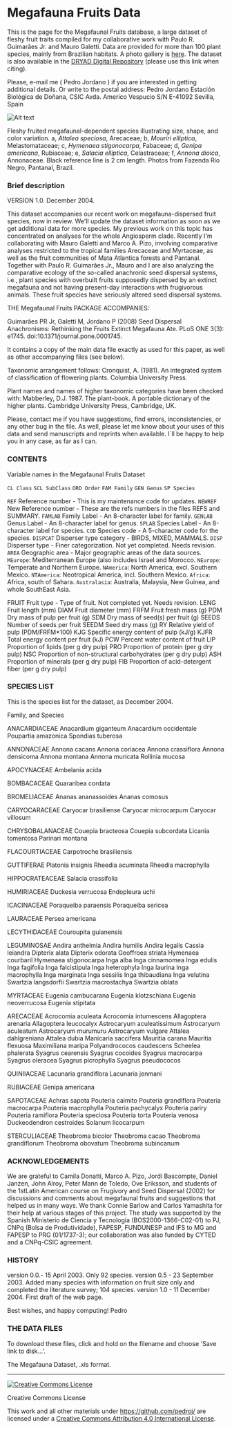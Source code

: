 Megafauna Fruits Data
=====================

This is the page for the Megafaunal Fruits database, a large dataset of fleshy fruit traits compiled for my collaborative work with Paulo R. Guimarães Jr. and Mauro Galetti. Data are provided for more than 100 plant species, mainly from Brazilian habitats. A photo gallery is [here](http://ebd10.ebd.csic.es/gallery/page10/).
The dataset is also available in the [DRYAD Digital Repository](http://datadryad.org/handle/10255/dryad.43562) (please use this link when citing).


Please, e-mail me ( Pedro Jordano ) if you are interested in getting additional details. Or write to the postal address:
Pedro Jordano
Estación Biológica de Doñana, CSIC
Avda. Americo Vespucio S/N
E-41092 Sevilla, Spain

![Alt text](http://ebd10.ebd.csic.es/resources/banner77.jpg "Megafaunal-dependent fruits, Brazil")

Fleshy fruited megafaunal-dependent species illustrating size, shape, and color variation.
a, _Attalea speciosa_, Arecaceae; b, _Mouriri elliptica_, Melastomataceae; c, _Hymenaea stigonocarpa_, Fabaceae; d, _Genipa americana_, Rubiaceae; e, _Salacia elliptica_, Celastraceae; f, _Annona dioica_, Annonaceae. Black reference line is 2 cm length. Photos from Fazenda Rio Negro, Pantanal, Brazil.

### Brief description
VERSION 1.0. December 2004.

This dataset accompanies our recent work on megafauna-dispersed fruit species, now in review. We'll update the dataset information as soon as we get additional data for more species. My previous work on this topic has concentrated on analyses for the whole Angiosperm clade. Recently I'm collaborating with Mauro Galetti and Marco A. Pizo, involving comparative analyses restricted to the tropical families Arecaceae and Myrtaceae, as well as the fruit communities of Mata Atlantica forests and Pantanal. Together with Paulo R. Guimarães Jr., Mauro and I are also analyzing the comparative ecology of the so-called anachronic seed dispersal systems, i.e., plant species with overbuilt fruits supposedly dispersed by an extinct megafauna and not having present-day interactions with frugivorous animals. These fruit species have seriously altered seed dispersal systems.

THE Megafaunal Fruits PACKAGE ACCOMPANIES:

Guimarães PR Jr, Galetti M, Jordano P (2008) Seed Dispersal Anachronisms: Rethinking the Fruits Extinct Megafauna Ate. PLoS ONE 3(3): e1745. doi:10.1371/journal.pone.0001745.

It contains a copy of the main data file exactly as used for this paper, as well as other accompanying files (see below).

Taxonomic arrangement follows: 
Cronquist, A. (1981). An integrated system of classification of flowering plants. Columbia University Press.

Plant names and names of higher taxonomic categories have been checked with:
Mabberley, D.J. 1987. The plant-book. A portable dictionary of the higher plants. Cambridge University Press, Cambridge, UK.

Please, contact me if you have suggestions, find errors, inconsistencies, or any other bug in the file. As well, please let me know about your uses of this data and send manuscripts and reprints when available. I´ll be happy to help you in any case, as far as I can.

### CONTENTS

Variable names in the Megafaunal Fruits Dataset

`CL Class`
`SCL SubClass`
`ORD Order`
`FAM Family`
`GEN Genus`
`SP Species`

`REF` Reference number - This is my maintenance code for updates.
`NEWREF` New Reference number - These are the refs numbers in the files REFS and SUMMARY.
`FAMLAB` Family Label - An 8-character label for family.
`GENLAB` Genus Label - An 8-character label for genus.
`SPLAB` Species Label - An 8-character label for species.
`COD` Species code - A 5-character code for the species.
`DISPCAT` Disperser type category - BIRDS, MIXED, MAMMALS.
`DISP` Disperser type - Finer categorization. Not yet completed. Needs revision.
`AREA` Geographic area - Major geographic areas of the data sources.
`MEurope`: Mediterranean Europe (also includes Israel and Morocco.
`NEurope`: Temperate and Northern Europe.
`NAmerica`: North America, excl. Southern Mexico.
`NTAmerica`: Neotropical America, incl. Southern Mexico.
`Africa`: Africa, south of Sahara.
`Australasia`: Australia, Malaysia, New Guinea, and whole SouthEast Asia.

FRUIT Fruit type - Type of fruit. Not completed yet. Needs revision.
LENG Fruit length (mm)
DIAM Fruit diameter (mm)
FRFM Fruit fresh mass (g)
PDM Dry mass of pulp per fruit (g)
SDM Dry mass of seed(s) per fruit (g)
SEEDS Number of seeds per fruit
SEEDM Seed dry mass (g)
RY Relative yield of pulp (PDM/FRFM*100)
KJG Specific energy content of pulp (kJ/g)
KJFR Total energy content per fruit (kJ)
PCW Percent water content of fruit
LIP Proportion of lipids (per g dry pulp)
PRO Proportion of protein (per g dry pulp)
NSC Proportion of non-structural carbohydrates (per g dry pulp)
ASH Proportion of minerals (per g dry pulp)
FIB Proportion of acid-detergent fiber (per g dry pulp)

### SPECIES LIST

This is the species list for the dataset, as December 2004.

Family, and Species

ANACARDIACEAE
Anacardium giganteum
Anacardium occidentale
Poupartia amazonica
Spondias tuberosa

ANNONACEAE
Annona cacans
Annona coriacea
Annona crassiflora
Annona densicoma
Annona montana
Annona muricata
Rollinia mucosa

APOCYNACEAE
Ambelania acida

BOMBACACEAE
Quararibea cordata

BROMELIACEAE
Ananas ananassoides
Ananas comosus

CARYOCARACEAE
Caryocar brasiliense
Caryocar microcarpum
Caryocar villosum

CHRYSOBALANACEAE
Couepia bracteosa
Couepia subcordata
Licania tomentosa
Parinari montana

FLACOURTIACEAE
Carpotroche brasiliensis

GUTTIFERAE
Platonia insignis
Rheedia acuminata
Rheedia macrophylla

HIPPOCRATEACEAE
Salacia crassifolia

HUMIRIACEAE
Duckesia verrucosa
Endopleura uchi

ICACINACEAE
Poraqueiba paraensis
Poraqueiba sericea

LAURACEAE
Persea americana

LECYTHIDACEAE
Couroupita guianensis

LEGUMINOSAE
Andira anthelmia
Andira humilis
Andira legalis
Cassia leiandra
Dipterix alata
Dipterix odorata
Geoffroea striata
Hymenaea courbaril
Hymenaea stigonocarpa
Inga alba
Inga cinnamomea
Inga edulis
Inga fagifolia
Inga falcistipula
Inga heterophyla
Inga laurina
Inga macrophylla
Inga marginata
Inga sessilis
Inga thibaudiana
Inga velutina
Swartzia langsdorfii
Swartzia macrostachya
Swartzia oblata

MYRTACEAE
Eugenia cambucarana
Eugenia klotzschiana
Eugenia neoverrucosa
Eugenia stipitata

ARECACEAE
Acrocomia aculeata
Acrocomia intumescens
Allagoptera arenaria
Allagoptera leucocalyx
Astrocaryum aculeatissimum
Astrocaryum aculeatum
Astrocaryum murumuru
Astrocaryum vulgare
Attalea dahlgreniana
Attalea dubia
Manicaria saccifera
Mauritia carana
Mauritia flexuosa
Maximiliana maripa
Polyandrococos caudescens
Scheelea phalerata
Syagrus cearensis
Syagrus cocoides
Syagrus macrocarpa
Syagrus oleracea
Syagrus picrophylla
Syagrus pseudococos

QUINIIACEAE
Lacunaria grandiflora
Lacunaria jenmani

RUBIACEAE
Genipa americana

SAPOTACEAE
Achras sapota
Pouteria caimito
Pouteria grandiflora
Pouteria macrocarpa
Pouteria macrophylla
Pouteria pachycalyx
Pouteria pariry
Pouteria ramiflora
Pouteria speciosa
Pouteria torta
Pouteria venosa
Duckeodendron cestroides
Solanum licocarpum

STERCULIACEAE
Theobroma bicolor
Theobroma cacao
Theobroma grandiflorum
Theobroma obovatum
Theobroma subincanum


### ACKNOWLEDGEMENTS
We are grateful to Camila Donatti, Marco A. Pizo, Jordi Bascompte, Daniel Janzen, John Alroy, Peter Mann de Toledo, Ove Eriksson, and students of the 1stLatin American course on Frugivory and Seed Dispersal (2002) for discussions and comments about megafaunal fruits and suggestions that helped us in many ways. We thank Connie Barlow and Carlos Yamashita for their help at various stages of this project. The study was supported by the Spanish Ministerio de Ciencia y Tecnología (BOS2000-1366-C02-01) to PJ, CNPq (Bolsa de Produtividade), FAPESP, FUNDUNESP and IFS to MG and FAPESP to PRG (01/1737-3); our collaboration was also funded by CYTED and a CNPq-CSIC agreement.


### HISTORY
version 0.0.- 15 April 2003. Only 92 species.
version 0.5 - 23 September 2003. Added many species with information on fruit size only and completed the literature survey; 104 species.
version 1.0 - 11 December 2004. First draft of the web page.

Best wishes, and happy computing!
Pedro


### THE DATA FILES
To download these files, click and hold on the filename and choose 'Save link to disk...'.

The Megafauna Dataset, .xls format.

----------------
<a rel="license" href="http://creativecommons.org/licenses/by/4.0/"><img alt="Creative Commons License" style="border-width:0" src="https://i.creativecommons.org/l/by/4.0/88x31.png" /></a>

Creative Commons License  

This work and all other materials under https://github.com/pedroj/ are licensed under a [Creative Commons Attribution 4.0 International License](https://creativecommons.org/licenses/by/4.0/legalcode).
